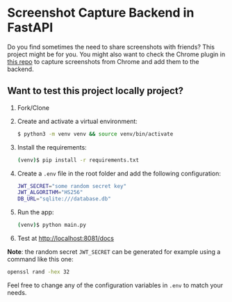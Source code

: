 # Screenshot Capture Backend in FastAPI

Do you find sometimes the need to share screenshots with friends? This project
might be for you. You might also want to check the Chrome plugin in
[this repo](https://github.com/sebasutp/screenshot-capture) to capture
screenshots from Chrome and add them to the backend.

## Want to test this project locally project?

1. Fork/Clone

2. Create and activate a virtual environment:

    ```sh
    $ python3 -m venv venv && source venv/bin/activate
    ```

3. Install the requirements:

    ```sh
    (venv)$ pip install -r requirements.txt
    ```

4. Create a `.env` file in the root folder and add the following configuration:

    ```sh
    JWT_SECRET="some random secret key"
    JWT_ALGORITHM="HS256"
    DB_URL="sqlite:///database.db"
    ```

5. Run the app:

    ```sh
    (venv)$ python main.py
    ```

6. Test at [http://localhost:8081/docs](http://localhost:8081/docs)

**Note**: the random secret `JWT_SECRET` can be generated for example 
using a command like this one:

```sh
openssl rand -hex 32
```

Feel free to change any of the configuration variables in `.env` to
match your needs.
